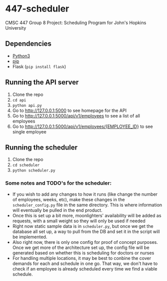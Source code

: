 # 447-scheduler
CMSC 447 Group 8 Project: Scheduling Program for John's Hopkins University

## Dependencies
* [Python3](https://www.python.org/downloads/)
* [pip](https://www.liquidweb.com/kb/install-pip-windows/)
* Flask (`pip install flask`)

## Running the API server
1. Clone the repo
1. `cd api`
1. `python api.py`
1. Go to http://127.0.0.1:5000 to see homepage for the API
1. Go to http://127.0.0.1:5000/api/v1/employees to see a list of all employees 
1. Go to http://127.0.0.1:5000/api/v1/employees/{EMPLOYEE_ID} to see single employee

## Running the scheduler
1. Clone the repo
1. `cd scheduler`
1. `python scheduler.py`

### Some notes and TODO's for the scheduler:
* If you wish to add any changes to how it runs (like change the number of employees, weeks, etc), make these changes in the `scheduler_config.py` file in the same directory. This is where information will eventually be pulled in the end product.
* Once this is set up a bit more, moonlighters' availability will be added as requests, with a small weight so they will only be used if needed
* Right now static sample data is in `scheduler.py`, but once we get the database all set up, a way to pull from the DB and set it in the script will be implemented.
* Also right now, there is only one config for proof of concept purposes. Once we get more of the architecture set up, the config file will be generated based on whether this is scheduling for doctors or nurses
* For handling multiple locations, it may be best to conbine the cover demands for each and schedule in one go. That way, we don't have to check if an employee is already scheduled every time we find a viable schedule.
